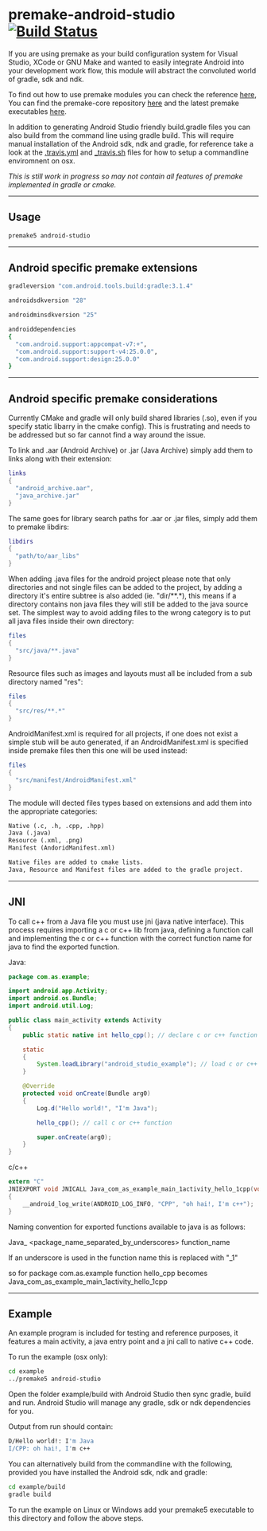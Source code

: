 # premake-android-studio [![Build Status](https://travis-ci.org/polymonster/premake-android-studio.svg?branch=master)](https://travis-ci.org/polymonster/premake-android-studio)

If you are using premake as your build configuration system for Visual Studio, XCode or GNU Make and wanted to easily integrate Android into your development work flow, this module will abstract the convoluted world of gradle, sdk and ndk.

To find out how to use premake modules you can check the reference [here](https://github.com/premake/premake-core/wiki/Using-Modules), You can find the premake-core repository [here](https://github.com/premake/premake-core) and the latest premake executables [here](https://premake.github.io/download.html). 

In addition to generating Android Studio friendly build.gradle files you can also build from the command line using gradle build. This will require manual installation of the Android sdk, ndk and gradle, for reference take a look at the [.travis.yml](https://github.com/polymonster/premake-android-studio/blob/master/.travis.yml) and [\_travis.sh](https://github.com/polymonster/premake-android-studio/blob/master/_travis.sh) files for how to setup a commandline enviromnent on osx.

*This is still work in progress so may not contain all features of premake implemented in gradle or cmake.*

*****

## Usage
```bash
premake5 android-studio
```

*****

## Android specific premake extensions
```bash
gradleversion "com.android.tools.build:gradle:3.1.4"

androidsdkversion "28"

androidminsdkversion "25"

androiddependencies
{
  "com.android.support:appcompat-v7:+", 
  "com.android.support:support-v4:25.0.0",
  "com.android.support:design:25.0.0"
}
```

*****

## Android specific premake considerations

Currently CMake and gradle will only build shared libraries (.so), even if you specify static libarry in the cmake config). This is frustrating and needs to be addressed but so far cannot find a way around the issue.

To link and .aar (Android Archive) or .jar (Java Archive) simply add them to links along with their extension:

```lua
links
{
  "android_archive.aar",
  "java_archive.jar"
}
```

The same goes for library search paths for .aar or .jar files, simply add them to premake libdirs:

```lua
libdirs
{
  "path/to/aar_libs"
}
```

When adding .java files for the android project please note that only directories and not single files can be added to the project, by adding a directory it's entire subtree is also added (ie. "dir/\*\*.\*), this means if a directory contains non java files they will still be added to the java source set. The simplest way to avoid adding files to the wrong category is to put all java files inside their own directory:

```lua
files
{
  "src/java/**.java"
}
```

Resource files such as images and layouts must all be included from a sub directory named "res":

```lua
files
{
  "src/res/**.*"
}
```

AndroidManifest.xml is required for all projects, if one does not exist a simple stub will be auto generated, if an AndroidManifest.xml is specified inside premake files then this one will be used instead:

```lua
files
{
  "src/manifest/AndroidManifest.xml"
}
```

The module will dected files types based on extensions and add them into the appropriate categories:

```txt
Native (.c, .h, .cpp, .hpp)
Java (.java)
Resource (.xml, .png)
Manifest (AndoridManifest.xml)

Native files are added to cmake lists.
Java, Resource and Manifest files are added to the gradle project.
```

*****

## JNI

To call c++ from a Java file you must use jni (java native interface). This process requires importing a c or c++ lib from java, defining a function call and implementing the c or c++ function with the correct function name for java to find the exported function.

Java:
```java
package com.as.example;

import android.app.Activity;
import android.os.Bundle;
import android.util.Log;

public class main_activity extends Activity
{
	public static native int hello_cpp(); // declare c or c++ function (synonymous with c's extern)

	static 
	{
		System.loadLibrary("android_studio_example"); // load c or c++ lib
	}

	@Override
	protected void onCreate(Bundle arg0) 
	{
		Log.d("Hello world!", "I'm Java");

		hello_cpp(); // call c or c++ function 

		super.onCreate(arg0);
	}
}
```

c/c++
```c
extern "C"
JNIEXPORT void JNICALL Java_com_as_example_main_1activity_hello_1cpp(void* args)
{
    __android_log_write(ANDROID_LOG_INFO, "CPP", "oh hai!, I'm c++");
}
```

Naming convention for exported functions available to java is as follows:  

Java_ <package_name_separated_by_underscores> function_name

If an underscore is used in the function name this is replaced with "_1"

so for package com.as.example function hello_cpp becomes Java_com_as_example_main_1activity_hello_1cpp

*****

## Example

An example program is included for testing and reference purposes, it features a main activity, a java entry point and a jni call to native c++ code.

To run the example (osx only):
```bash
cd example
../premake5 android-studio
```

Open the folder example/build with Android Studio then sync gradle, build and run. Android Studio will manage any gradle, sdk or ndk dependencies for you. 

Output from run should contain:
```bash
D/Hello world!: I'm Java
I/CPP: oh hai!, I'm c++
```

You can alternatively build from the commandline with the following, provided you have installed the Android sdk, ndk and gradle:
```bash
cd example/build
gradle build
```

To run the example on Linux or Windows add your premake5 executable to this directory and follow the above steps.



